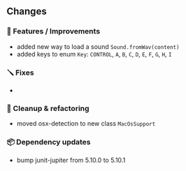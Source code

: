 ## Changes

### 🚀 Features / Improvements

- added new way to load a sound `Sound.fromWav(content)`
- added keys to enum `Key`: `CONTROL`, `A`, `B`, `C`, `D`, `E`, `F`, `G`, `H`, `I`

### 🪛 Fixes

-

### 🧽 Cleanup & refactoring

- moved osx-detection to new class `MacOsSupport`

### 📦 Dependency updates

- bump junit-jupiter from 5.10.0 to 5.10.1